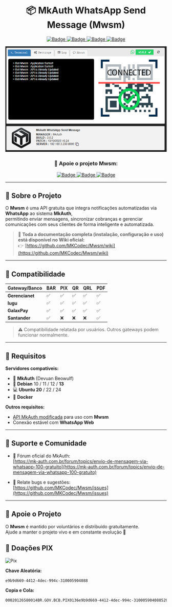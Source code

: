 <h1 align="center">📦 MkAuth WhatsApp Send Message (Mwsm)</h1>

<p align="center">
  <a href="javascript:void(0)">
    <img src="https://img.shields.io/badge/Build-3.0.4-blue?style=for-the-badge" alt="Badge">
  </a>
  <a href="javascript:void(0)">
    <img src="https://img.shields.io/badge/Update-21%2F10%2F2025%2021:12-green?style=for-the-badge" alt="Badge">
  </a>
  <a href="https://github.com/MKCodec/Mwsm">
    <img src="https://img.shields.io/github/stars/MKCodec/Mwsm?style=for-the-badge" alt="Badge">
  </a>
  <a href="https://github.com/MKCodec/Mwsm/issues">
    <img src="https://img.shields.io/github/issues/MKCodec/Mwsm?style=for-the-badge" alt="Badge">
  </a>
</p>

<p align="center">
  <img src="https://raw.githubusercontent.com/MKCodec/Mwsm/main/img/Mwsm.png" width="600" alt="Mwsm Dashboard"/>
</p>

<h3 align="center">💖 Apoie o projeto Mwsm:</h3>
<p align="center">
          <a href="https://github.com/sponsors/MKCodec" target="_blank">
          <img src="https://img.shields.io/github/sponsors/MKCodec?label=Sponsors&logo=github&style=for-the-badge" alt="Badge">
          </a>
          <a href="https://ko-fi.com/mkcodec" target="_blank">
          <img src="https://img.shields.io/badge/Ko--fi-5-FF5E5B?logo=ko-fi&logoColor=white&style=for-the-badge" alt="Badge">
          </a>
          <a href="https://mkcodec.github.io/Mwsm/pix.html" target="_blank">
          <img src="https://img.shields.io/badge/PIX-Doar-32CD32?logo=pix&logoColor=white&style=for-the-badge" alt="Badge">
          </a>
</p>

---

## 🧠 Sobre o Projeto

O **Mwsm** é uma API gratuita que integra notificações automatizadas via **WhatsApp** ao sistema **MkAuth**,  
permitindo enviar mensagens, sincronizar cobranças e gerenciar comunicações com seus clientes de forma inteligente e automatizada.

> 🔗 **Toda a documentação completa (instalação, configuração e uso) está disponível no Wiki oficial:**  
> 👉 [https://github.com/MKCodec/Mwsm/wiki](https://github.com/MKCodec/Mwsm/wiki)

---

## 🧩 Compatibilidade

| Gateway/Banco | BAR | PIX | QR | QRL | PDF |
| -------------- | --- | --- | -- | --- | --- |
| **Gerencianet** | ✅ | ✅ | ✅ | ✅ | ✅ |
| **Iugu**        | ✅ | ✅ | ✅ | ✅ | ✅ |
| **GalaxPay**    | ✅ | ✅ | ✅ | ✅ | ✅ |
| **Santander**   | ✅ | ❌ | ❌ | ❌ | ✅ |

> ⚠️ Compatibilidade relatada por usuários. Outros gateways podem funcionar normalmente.

---

## 🧠 Requisitos

**Servidores compatíveis:**
- 🧩 **MkAuth** (Devuan Beowulf)
- 🐧 **Debian** 10 / 11 / 12 / **13**
- 💻 **Ubuntu 20** / 22 / 24
- 🐋 **Docker**  

**Outros requisitos:**
- [API MkAuth modificada](https://github.com/MKCodec/MkAuth-API) para uso com **Mwsm**
- Conexão estável com **WhatsApp Web**


---

## 💬 Suporte e Comunidade

- 🧩 Fórum oficial do MkAuth:  
  [https://mk-auth.com.br/forum/topics/envio-de-mensagem-via-whatsapp-100-gratuito](https://mk-auth.com.br/forum/topics/envio-de-mensagem-via-whatsapp-100-gratuito)

- 🐞 Relate bugs e sugestões:  
  [https://github.com/MKCodec/Mwsm/issues](https://github.com/MKCodec/Mwsm/issues)

---

## 💖 Apoie o Projeto

O **Mwsm** é mantido por voluntários e distribuído gratuitamente.  
Ajude a manter o projeto vivo e em constante evolução 💪

## 💸 Doações PIX

![Pix](https://github.com/user-attachments/assets/53092d48-c31b-430b-bc10-68ba5b43f7c2)

**Chave Aleatória:**
```sh
e9b9d669-4412-4dec-994c-310005904088
```

**Copia e Cola:**  
```sh
00020126580014BR.GOV.BCB.PIX0136e9b9d669-4412-4dec-994c-3100059040885204000053039865802BR5924CLEBER FERREIRA DE SOUZA6007CARUARU62070503***63045854
```
